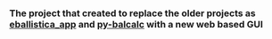 ### The project that created to replace the older projects as [eballistica_app](https://github.com/o-murphy/eballistica_app) and [py-balcalc](https://github.com/o-murphy/py-balcalc) with a new web based GUI